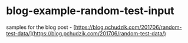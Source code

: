 # blog-example-random-test-input
samples for the blog post - [https://blog.pchudzik.com/201706/random-test-data/](https://blog.pchudzik.com/201706/random-test-data/)
